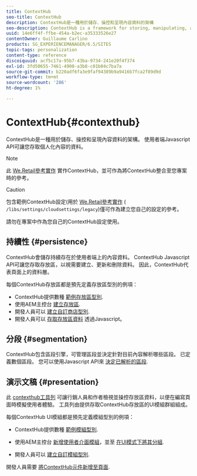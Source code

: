 ```yaml
---
title: ContextHub
seo-title: ContextHub
description: ContextHub是一種用於儲存、操控和呈現內容資料的架構
seo-description: ContextHub is a framework for storing, manipulating, and presenting context data
uuid: 14e6ff4f-ffbe-454a-b2ec-a35333526e27
contentOwner: Guillaume Carlino
products: SG_EXPERIENCEMANAGER/6.5/SITES
topic-tags: personalization
content-type: reference
discoiquuid: acf5c17a-95b7-43ba-9734-241e20f4f374
exl-id: 3fd50655-7461-4900-a3b8-c01b04c7ba7a
source-git-commit: b220adf6fa3e9faf94389b9a9416b7fca2f89d9d
workflow-type: tm+mt
source-wordcount: '286'
ht-degree: 1%

---
```


# ContextHub{#contexthub}

ContextHub是一種用於儲存、操控和呈現內容資料的架構。 使用者端Javascript API可讓您存取個人化內容的資料。

>[!NOTE]
>
>此 [We.Retail參考實作](/help/sites-developing/we-retail.md) 實作ContextHub，並可作為將ContextHub整合至您專案時的參考。

>[!CAUTION]
>
>包含範例ContextHub設定(用於 [We.Retail參考實作](/help/sites-developing/we-retail.md) ( `/libs/settings/cloudsettings/legacy`)僅可作為建立您自己的設定的參考。
>
>請勿在專案中作為您自己的ContextHub設定使用。

## 持續性 {#persistence}

ContextHub會儲存持續存在於使用者端上的內容資料。 ContextHub Javascript API可讓您存取存放區，以視需要建立、更新和刪除資料。 因此，ContextHub代表頁面上的資料層。

每個ContextHub存放區都是預先定義存放區型別的例項：

* ContextHub提供數種 [範例存放區型別](/help/sites-developing/ch-samplestores.md).
* 使用AEM主控台 [建立存放區](ch-configuring.md#creating-a-contexthub-store).
* 開發人員可以 [建立自訂商店型別](/help/sites-developing/ch-extend.md#creating-custom-store-candidates).
* 開發人員可以 [存取存放區資料](/help/sites-developing/ch-adding.md#interacting-with-contexthub-stores) 透過Javascript。

## 分段 {#segmentation}

ContextHub包含區段引擎，可管理區段並決定針對目前內容解析哪些區段。 已定義數個區段。 您可以使用Javascript API來 [決定已解析的區段](/help/sites-developing/ch-adding.md#determining-resolved-contexthub-segments).

## 演示文稿 {#presentation}

此 [contexthub工具列](/help/sites-authoring/ch-previewing.md) 可讓行銷人員和作者檢視並操控存放區資料，以便在編寫頁面時模擬使用者體驗。 工具列由提供存取ContextHub存放區的UI模組群組組成。

每個ContextHub UI模組都是預先定義模組型別的例項：

* ContextHub提供數種 [範例模組型別](/help/sites-developing/ch-samplemodules.md).
* 使用AEM主控台 [新增使用者介面模組](ch-configuring.md#adding-a-ui-module)，並至 [在UI模式下將其分組](ch-configuring.md#adding-a-ui-mode).

* 開發人員可以 [建立自訂模組型別](/help/sites-developing/ch-extend.md#creating-contexthub-ui-module-types).

開發人員需要 [將ContextHub元件新增至頁面](/help/sites-developing/ch-adding.md).
